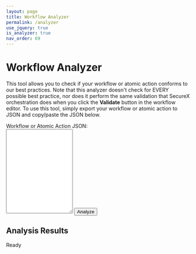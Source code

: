 ```yaml
---
layout: page
title: Workflow Analyzer
permalink: /analyzer
use_jquery: true
is_analyzer: true
nav_order: 69
---
```


# Workflow Analyzer
This tool allows you to check if your workflow or atomic action conforms to our best practices. Note that this analyzer doesn't check for EVERY possible best practice, nor does it perform the same validation that SecureX orchestration does when you click the **Validate** button in the workflow editor. To use this tool, simply export your workflow or atomic action to JSON and copy/paste the JSON below.

<form id="analyzer">
	<label for="workflowJson">Workflow or Atomic Action JSON</label>:<br />
	<textarea id="workflowJson" class="analyzer-textarea mb-3" rows="15"></textarea>
	<button type="submit" class="btn-cisco-sky-blue">Analyze</button>
</form>

## Analysis Results
<div id="analyzerOutput">
	<div class="cisco-alert cisco-alert-info"><i class="fa fa-info-circle mr-1 cisco-icon-info"></i> Ready</div>
</div>

<script>
	$(function()
	{
		$('body').on('click', '.more-info-toggle', function()
		{
			$('#more-info-' + $(this).attr('data-index')).slideToggle();
		});
		
		$('#analyzer').submit(function(event)
		{
			$(this).find('button[type="submit"]').prop('disabled', true);
			$('#analyzerOutput').html('<div class="cisco-alert cisco-alert-success"><i class="fa fa-info-circle mr-1 cisco-icon-success"></i> Running...</div>');
			
			if($('#workflowJson').val().length == 0)
			{
				$('#analyzerOutput').html('<div class="cisco-alert cisco-alert-danger"><i class="fa fa-exclamation-circle mr-1 cisco-icon-danger"></i> You must provide the JSON for a workflow or atomic action</div>');
			}
			else
			{
				var analysisResult = '';
				
				try {
					analysisResult = analyzeWorkflowLocal($('#workflowJson').val());
					
					if(analysisResult['success'])
					{
						$('#analyzerOutput').html(analysisResult['response']);
					}
					else
					{
						$('#analyzerOutput').html('<div class="cisco-alert cisco-alert-danger"><i class="fa fa-exclamation-circle mr-1 cisco-icon-danger"></i> ' + analysisResult['response'] + '</div>');
					}
					
					analysisResult = null;
					
					$('html,body').animate( { scrollTop: $("a[href='#analysis-results']").offset().top }, 'slow');
				}
				catch(e)
				{
					console.log(e);
					$('#analyzerOutput').html('<div class="cisco-alert cisco-alert-danger"><i class="fa fa-exclamation-circle mr-1 cisco-icon-danger"></i> Something went wrong during workflow analysis: ' + e.message + '</div>');
				}
			}
			
			$(this).find('button[type="submit"]').prop('disabled', false);
			
			return false;
		});
	});
</script>